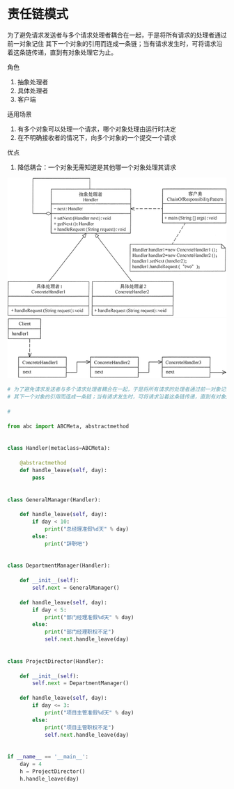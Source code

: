 # 责任链模式

为了避免请求发送者与多个请求处理者耦合在一起，于是将所有请求的处理者通过前一对象记住
其下一个对象的引用而连成一条链；当有请求发生时，可将请求沿着这条链传递，直到有对象处理它为止。

角色
1. 抽象处理者
2. 具体处理者
3. 客户端

适用场景
1. 有多个对象可以处理一个请求，哪个对象处理由运行时决定
2. 在不明确接收者的情况下，向多个对象的一个提交一个请求

优点
1. 降低耦合：一个对象无需知道是其他哪一个对象处理其请求

![](../.img/责任链模式.gif)
![](../.img/责任链.gif)

```python
# 为了避免请求发送者与多个请求处理者耦合在一起，于是将所有请求的处理者通过前一对象记住
# 其下一个对象的引用而连成一条链；当有请求发生时，可将请求沿着这条链传递，直到有对象处理它为止。

#

from abc import ABCMeta, abstractmethod


class Handler(metaclass=ABCMeta):

    @abstractmethod
    def handle_leave(self, day):
        pass


class GeneralManager(Handler):

    def handle_leave(self, day):
        if day < 10:
            print("总经理准假%d天" % day)
        else:
            print("辞职吧")


class DepartmentManager(Handler):

    def __init__(self):
        self.next = GeneralManager()

    def handle_leave(self, day):
        if day < 5:
            print("部门经理准假%d天" % day)
        else:
            print("部门经理职权不足")
            self.next.handle_leave(day)


class ProjectDirector(Handler):

    def __init__(self):
        self.next = DepartmentManager()

    def handle_leave(self, day):
        if day <= 3:
            print("项目主管准假%d天" % day)
        else:
            print("项目主管职权不足")
            self.next.handle_leave(day)


if __name__ == '__main__':
    day = 4
    h = ProjectDirector()
    h.handle_leave(day)
```


